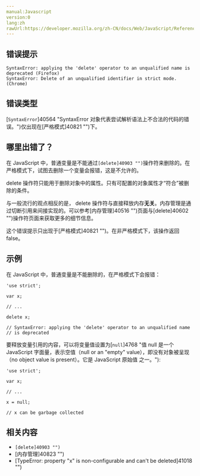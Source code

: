 ```yaml
---
manual:Javascript
version:0
lang:zh
rawUrl:https://developer.mozilla.org/zh-CN/docs/Web/JavaScript/Reference/Errors/Delete_in_strict_mode#
---
```






## 错误提示<a name="错误提示"></a>

```
SyntaxError: applying the 'delete' operator to an unqualified name is deprecated (Firefox)
SyntaxError: Delete of an unqualified identifier in strict mode. (Chrome)

```

## 错误类型<a name="错误类型"></a>


[`SyntaxError`]40564 "SyntaxError 对象代表尝试解析语法上不合法的代码的错误。")仅出现在[严格模式]40821 "")下。


## 哪里出错了？<a name="哪里出错了？"></a>


在 JavaScript 中，普通变量是不能通过`[delete]40903 "")`操作符来删除的。在严格模式下，试图去删除一个变量会报错，这是不允许的。



delete 操作符只能用于删除对象中的属性。只有可配置的对象属性才“符合”被删除的条件。



与一般流行的观点相反的是， delete 操作符与直接释放内存**无关**。内存管理是通过切断引用来间接实现的。可以参考[内存管理]40516 "")页面与[delete]40602 "")操作符页面来获取更多的细节信息。



这个错误提示只出现于[严格模式]40821 "")。在非严格模式下，该操作返回 false。


## 示例<a name="示例"></a>


在 JavaScript 中，普通变量是不能删除的，在严格模式下会报错：


```
'use strict';

var x;

// ...

delete x;

// SyntaxError: applying the 'delete' operator to an unqualified name 
// is deprecated
```


要释放变量引用的内容，可以将变量值设置为[`null`]4768 "值 null 是一个 JavaScript 字面量，表示空值（null or an "empty" value），即没有对象被呈现（no object value is present）。它是 JavaScript 原始值 之一。"):


```
'use strict';

var x;

// ...

x = null;

// x can be garbage collected
```

## 相关内容<a name="相关内容"></a>

* `[delete]40903 "")`
* [内存管理]40823 "")
* [TypeError: property &quot;x&quot; is non-configurable and can&#39;t be deleted]41018 "")



